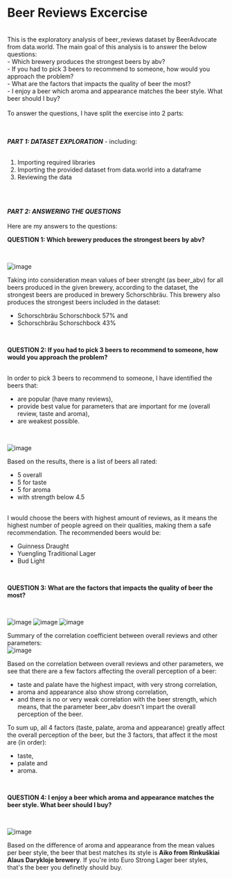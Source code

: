 # Beer Reviews Excercise <br>
<br>
This is the exploratory analysis of beer_reviews dataset by BeerAdvocate from data.world. The main goal of this analysis is to answer the below questions: <br>
- Which brewery produces the strongest beers by abv? <br>
- If you had to pick 3 beers to recommend to someone, how would you approach the problem? <br>
- What are the factors that impacts the quality of beer the most? <br>
- I enjoy a beer which aroma and appearance matches the beer style. What beer should I buy?<br>
<br>
To answer the questions, I have split the exercise into 2 parts:<br>
<br>
<br>

***PART 1: DATASET EXPLORATION*** - including:<br>
<br>
1. Importing required libraries
2. Importing the provided dataset from data.world into a dataframe
3. Reviewing the data
<br>
<br>

***PART 2: ANSWERING THE QUESTIONS*** <br>
<br>
Here are my answers to the questions:

**QUESTION 1: Which brewery produces the strongest beers by abv?**

<br>

![image](https://github.com/user-attachments/assets/a3f1cbf9-4994-4852-ab0c-25c4d3cbbc9a)

Taking into consideration mean values of beer strenght (as beer_abv) for all beers produced in the given brewery, according to the dataset, the strongest beers are produced in brewery Schorschbräu. This brewery also produces the strongest beers included in the dataset:

- Schorschbräu Schorschbock 57% and
- Schorschbräu Schorschbock 43%

<br>

**QUESTION 2: If you had to pick 3 beers to recommend to someone, how would you approach the problem?** <br>
<br>

In order to pick 3 beers to recommend to someone, I have identified the beers that:

- are popular (have many reviews),
- provide best value for parameters that are important for me (overall review, taste and aroma),
- are weakest possible.
<br>

![image](https://github.com/user-attachments/assets/c2b0c642-de03-4ddd-af7f-37a1cecf38a2)


Based on the results, there is a list of beers all rated:

- 5 overall
- 5 for taste
- 5 for aroma
- with strength below 4.5
<br>
I would choose the beers with highest amount of reviews, as it means the highest number of people agreed on their qualities, making them a safe recommendation. The recommended beers would be:

- Guinness Draught
- Yuengling Traditional Lager
- Bud Light
<br>

**QUESTION 3: What are the factors that impacts the quality of beer the most?** <br>

<br>

![image](https://github.com/user-attachments/assets/e3ffead8-51e8-4eee-acf6-cf934bd9a1cc)
![image](https://github.com/user-attachments/assets/b97ba20f-47e8-428a-8046-053a3c8255c6)
![image](https://github.com/user-attachments/assets/81a53b56-ea1a-4f92-b9ff-0f95da0186d4)

Summary of the correlation coefficient between overall reviews and other parameters:<br>
![image](https://github.com/user-attachments/assets/64d45aa4-d494-4be8-b38f-0fa168449596)

Based on the correlation between overall reviews and other parameters, we see that there are a few factors affecting the overall perception of a beer:

- taste and palate have the highest impact, with very strong correlation,
- aroma and appearance also show strong correlation,
- and there is no or very weak correlation with the beer strength, which means, that the parameter beer_abv doesn't impart the overall perception of the beer. <br>

To sum up, all 4 factors (taste, palate, aroma and appearance) greatly affect the overall perception of the beer, but the 3 factors, that affect it the most are (in order):

- taste,
- palate and
- aroma.

<br>

**QUESTION 4: I enjoy a beer which aroma and appearance matches the beer style. What beer should I buy?** <br>

<br>

![image](https://github.com/user-attachments/assets/a2c63a78-5117-44d2-9016-146a90b05de0)

Based on the difference of aroma and appearance from the mean values per beer style, the beer that best matches its style is **Aiko from Rinkuškiai Alaus Darykloje brewery**. If you're into Euro Strong Lager beer styles, that's the beer you definetly should buy.
